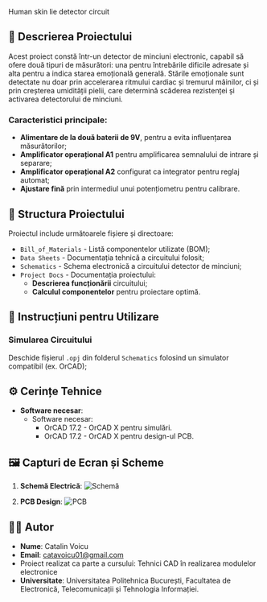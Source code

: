  Human skin lie detector circuit

## 📜 Descrierea Proiectului

Acest proiect constă într-un detector de minciuni electronic, capabil să ofere două tipuri de măsurători: una pentru întrebările dificile adresate și alta pentru a indica starea emoțională generală. Stările emoționale sunt detectate nu doar prin accelerarea ritmului cardiac și tremurul mâinilor, ci și prin creșterea umidității pielii, care determină scăderea rezistenței și activarea detectorului de minciuni.

### Caracteristici principale:

- **Alimentare de la două baterii de 9V**, pentru a evita influențarea măsurătorilor;
- **Amplificator operațional A1** pentru amplificarea semnalului de intrare și separare;
- **Amplificator operațional A2** configurat ca integrator pentru reglaj automat;
- **Ajustare fină** prin intermediul unui potențiometru pentru calibrare.

## 📁 Structura Proiectului

Proiectul include următoarele fișiere și directoare:

- `Bill_of_Materials` - Listă componentelor utilizate (BOM);
- `Data Sheets` - Documentația tehnică a circuitului folosit;
- `Schematics` - Schema electronică a circuitului detector de minciuni;
- `Project Docs` - Documentația proiectului:
  - **Descrierea funcționării** circuitului;
  - **Calculul componentelor** pentru proiectare optimă.

## 🔧 Instrucțiuni pentru Utilizare

### **Simularea Circuitului**
  Deschide fișierul `.opj` din folderul `Schematics` folosind un simulator compatibil (ex. OrCAD);


## ⚙️ Cerințe Tehnice

- **Software necesar**:
  - Software necesar:
    - OrCAD 17.2 - OrCAD X pentru simulări.
    - OrCAD 17.2 - OrCAD X pentru design-ul PCB.

## 🖼️ Capturi de Ecran și Scheme

1. **Schemă Electrică**:
   ![Schemă](https://github.com/user-attachments/assets/0b09990f-97f6-44a7-b949-0f0ce008b7cc)

2. **PCB Design**:
   ![PCB](https://github.com/user-attachments/assets/657064f6-a793-4504-9700-3767f7864680)

## 👨‍💻 Autor

- **Nume**: Catalin Voicu
- **Email**: catavoicu01@gmail.com
- Proiect realizat ca parte a cursului: Tehnici CAD în realizarea modulelor electronice
- **Universitate**: Universitatea Politehnica București, Facultatea de Electronică, Telecomunicații și Tehnologia Informației.
